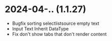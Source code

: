 ﻿# 2024-04-.. (1.1.27)
- Bugfix sorting selectlistsource empty text
- Input Text Inherit DataType
- Fix don't show tabs that don't render content